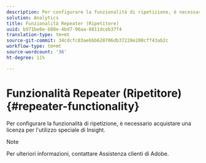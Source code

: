 ```yaml
---
description: Per configurare la funzionalità di ripetizione, è necessario acquistare una licenza per l'utilizzo speciale di Insight.
solution: Analytics
title: Funzionalità Repeater (Ripetitore)
uuid: b971be6e-b88e-4bd7-96aa-8811dceb37f4
translation-type: tm+mt
source-git-commit: 34cdcfc83ae6bb620706db37228e200cff43ab2c
workflow-type: tm+mt
source-wordcount: '36'
ht-degree: 11%

---
```



# Funzionalità Repeater (Ripetitore){#repeater-functionality}

Per configurare la funzionalità di ripetizione, è necessario acquistare una licenza per l&#39;utilizzo speciale di Insight.

>[!NOTE]
>
>Per ulteriori informazioni, contattare  Assistenza clienti di Adobe.

